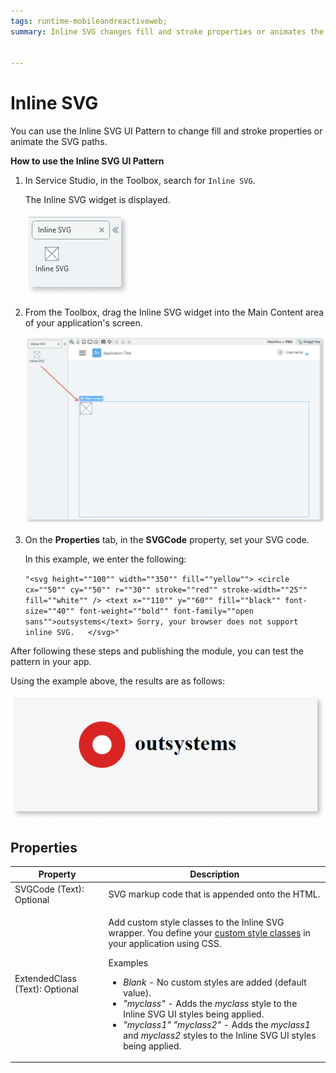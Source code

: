 ```yaml
---
tags: runtime-mobileandreactiveweb;  
summary: Inline SVG changes fill and stroke properties or animates the SVG paths.


---
```


# Inline SVG

You can use the Inline SVG UI Pattern to change fill and stroke properties or animate the SVG paths.

**How to use the Inline SVG UI Pattern**

1. In Service Studio, in the Toolbox, search for `Inline SVG`.

    The Inline SVG widget is displayed.

    ![](<images/inlinesvg-2-ss.png>)

1. From the Toolbox, drag the Inline SVG widget into the Main Content area of your application's screen.

    ![](<images/inlinesvg-3-ss.png>)

1. On the **Properties** tab, in the **SVGCode** property, set your SVG code. 

    In this example, we enter the following:

    ``"<svg height=""100"" width=""350"" fill=""yellow"">
    <circle cx=""50"" cy=""50"" r=""30"" stroke=""red"" stroke-width=""25"" fill=""white"" />
    <text x=""110"" y=""60"" fill=""black"" font-size=""40"" font-weight=""bold"" font-family=""open sans"">outsystems</text>
    Sorry, your browser does not support inline SVG.  
    </svg>"``

After following these steps and publishing the module, you can test the pattern in your app.

Using the example above, the results are as follows:

![](<images/inlinesvg-1-ss.png>)


## Properties

| Property | Description |
|---|---|
| SVGCode (Text): Optional | SVG markup code that is appended onto the HTML.|
| ExtendedClass (Text): Optional  | <p>Add custom style classes to the Inline SVG wrapper. You define your [custom style classes](../../../look-feel/css.md) in your application using CSS.</p> <p>Examples <ul><li>_Blank_ - No custom styles are added (default value).</li><li>_"myclass"_ - Adds the _myclass_ style to the Inline SVG UI styles being applied.</li><li>_"myclass1" "myclass2"_ - Adds the _myclass1_ and _myclass2_ styles to the Inline SVG UI styles being applied.</li></ul></p> |

<!-- ## Hidden Properties
| Property | Description |
|---|---|
| DesignMode | If True, content is displayed horizontally. This is the default. If False, the content is displayed vertically. |
| CustomName | If True, content is displayed horizontally. This is the default. If False, the content is displayed vertically. |
| CustomNameIsSuffix | If True, content is displayed horizontally. This is the default. If False, the content is displayed vertically. | -->
